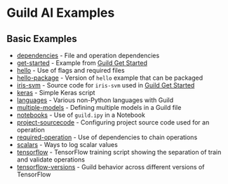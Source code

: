 # Guild AI Examples

## Basic Examples

- [dependencies](dependencies/README.md) - File and operation
  dependencies
- [get-started](get-started/README.md) - Example from [Guild Get
  Started](https://guild.ai/start/)
- [hello](hello/README.md) - Use of flags and required files
- [hello-package](hello-package/README.md) - Version of `hello`
  example that can be packaged
- [iris-svm](iris-svm/README.md) - Source code for `iris-svm` used in
  [Guild Get Started](https://guild.ai/start/guildfile/)
- [keras](keras/README.md) - Simple Keras script
- [languages](languages/README.md) - Various non-Python languages with
  Guild
- [multiple-models](multiple-models/README.md) - Defining multiple
  models in a Guild file
- [notebooks](notebooks/README.md) - Use of `guild.ipy` in a Notebook
- [project-sourcecode](project-sourcecode/README.md) - Configuring
  project source code used for an operation
- [required-operation](required-operation/README.md) - Use of
  dependencies to chain operations
- [scalars](scalars/README.md) - Ways to log scalar values
- [tensorflow](tensorflow/README.md) - TensorFlow training script
  showing the separation of train and validate operations
- [tensorflow-versions](tensorflow-versions/README.md) - Guild
  behavior across different versions of TensorFlow
